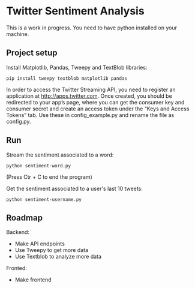 # Twitter Sentiment Analysis

This is a work in progress. You need to have python installed on your machine.


## Project setup

Install Matplotlib, Pandas, Tweepy and TextBlob libraries:
```
pip install tweepy textblob matplotlib pandas
```

In order to access the Twitter Streaming API, you need to register an application at http://apps.twitter.com. Once created, you should be redirected to your app’s page, where you can get the consumer key and consumer secret and create an access token under the “Keys and Access Tokens” tab. Use these in config_example.py and rename the file as config.py.


## Run

Stream the sentiment associated to a word:
```
python sentiment-word.py
```
(Press Ctr + C to end the program)


Get the sentiment associated to a user's last 10 tweets:
```
python sentiment-username.py
```


## Roadmap

Backend:
- Make API endpoints
- Use Tweepy to get more data
- Use Textblob to analyze more data

Fronted:
- Make frontend
